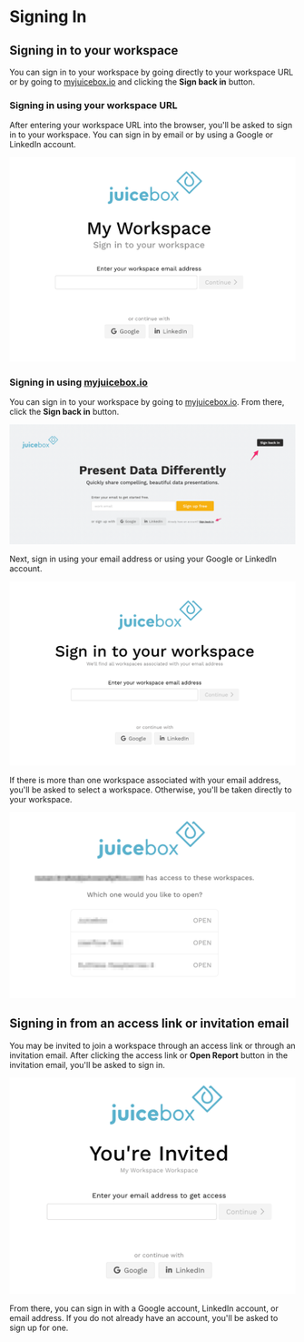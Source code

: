 # Signing In

## Signing in to your workspace

You can sign in to your workspace by going directly to your workspace URL or by going to [myjuicebox.io](https://myjuicebox.io) and clicking the **Sign back in** button.&#x20;

### Signing in using your workspace URL

After entering your workspace URL into the browser, you'll be asked to sign in to your workspace. You can sign in by email or by using a Google or LinkedIn account.&#x20;

![](<../.gitbook/assets/image (156).png>)

### Signing in using [myjuicebox.io](https://myjuicebox.io)

You can sign in to your workspace by going to [myjuicebox.io](https://myjuicebox.io). From there, click the **Sign back in** button.&#x20;

![](<../.gitbook/assets/image (330).png>)

Next, sign in using your email address or using your Google or LinkedIn account.&#x20;

![](<../.gitbook/assets/image (284).png>)

If there is more than one workspace associated with your email address, you'll be asked to select a workspace. Otherwise, you'll be taken directly to your workspace.&#x20;

![](<../.gitbook/assets/image (314).png>)

## Signing in from an access link or invitation email

You may be invited to join a workspace through an access link or through an invitation email. After clicking the access link or **Open Report** button in the invitation email, you'll be asked to sign in.&#x20;

![](<../.gitbook/assets/image (99).png>)

From there, you can sign in with a Google account, LinkedIn account, or email address. If you do not already have an account, you'll be asked to sign up for one.&#x20;
